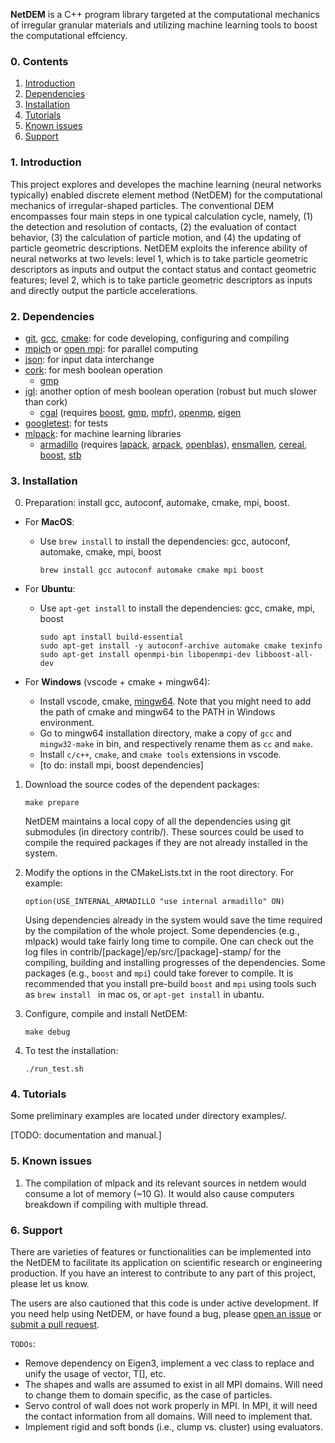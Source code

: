**NetDEM** is a C++ program library targeted at the computational mechanics of irregular granular materials and utilizing machine learning tools to boost the computational effciency.

### 0. Contents

  1. [Introduction](#1-introduction)
  2. [Dependencies](#2-dependencies)
  3. [Installation](#3-installation)
  4. [Tutorials](#4-tutorials)
  5. [Known issues](#5-known-issues)
  6. [Support](#5-support)

### 1. Introduction

This project explores and developes the machine learning (neural networks typically) enabled discrete element method (NetDEM) for the computational mechanics of irregular-shaped particles. The conventional DEM encompasses four main steps in one typical calculation cycle, namely, (1) the detection and resolution of contacts, (2) the evaluation of contact behavior, (3) the calculation of particle motion, and (4) the updating of particle geometric descriptions. NetDEM exploits the inference ability of neural networks at two levels: level 1, which is to take particle geometric descriptors as inputs and output the contact status and contact geometric features; level 2, which is to take particle geometric descriptors as inputs and directly output the particle accelerations. 

### 2. Dependencies

 - [git](https://git-scm.com), [gcc](https://gcc.gnu.org), [cmake](https://cmake.org): for code developing, configuring and compiling
 - [mpich](www.mpich.org) or [open mpi](www.open-mpi.org): for parallel computing
 - [json](https://github.com/ArthurSonzogni/nlohmann_json_cmake_fetchcontent.git): for input data interchange
 - [cork](https://github.com/libigl/cork.git): for mesh boolean operation
   - [gmp](https://gmplib.org)
 - [igl](https://github.com/libigl/libigl.git): another option of mesh boolean operation (robust but much slower than cork)
   - [cgal](https://github.com/CGAL/cgal.git) (requires [boost](https://github.com/boostorg/boost.git), [gmp](https://gmplib.org), [mpfr](https://www.mpfr.org)), [openmp](https://openmp.llvm.org/), [eigen](https://gitlab.com/libeigen/eigen.git)
 - [googletest](https://github.com/google/googletest.git): for tests
 - [mlpack](https://github.com/mlpack/mlpack.git): for machine learning libraries
   - [armadillo](http://arma.sourceforge.net/download.html) (requires [lapack](https://github.com/Reference-LAPACK/lapack.git), [arpack](https://github.com/opencollab/arpack-ng.git), [openblas](https://github.com/xianyi/OpenBLAS.git)), [ensmallen](https://github.com/mlpack/ensmallen), [cereal](https://github.com/USCiLab/cereal), [boost](https://github.com/boostorg/boost.git), [stb](https://github.com/nothings/stb.git)

### 3. Installation

 0. Preparation: install gcc, autoconf, automake, cmake, mpi, boost.

   - For **MacOS**: 

     - Use ``brew install`` to install the dependencies: gcc, autoconf, automake, cmake, mpi, boost

       ```
       brew install gcc autoconf automake cmake mpi boost
       ```

   - For **Ubuntu**: 

     - Use ``apt-get install`` to install the dependencies: gcc, cmake, mpi, boost

       ```
       sudo apt install build-essential
       sudo apt-get install -y autoconf-archive automake cmake texinfo
       sudo apt-get install openmpi-bin libopenmpi-dev libboost-all-dev
       ```

   - For **Windows** (vscode + cmake + mingw64): 

     - Install vscode, cmake, [mingw64](http://www.mingw-w64.org/doku.php/download). Note that you might need to add the path of cmake and mingw64 to the PATH in Windows environment.
     - Go to mingw64 installation directory, make a copy of ``gcc`` and ``mingw32-make`` in bin, and respectively rename them as ``cc`` and ``make``.
     - Install ``c/c++``, `cmake`, and ``cmake tools`` extensions in vscode.
     - [to do: install mpi, boost dependencies]

 1. Download the source codes of the dependent packages:

    ```
    make prepare
    ```

    NetDEM maintains a local copy of all the dependencies using git submodules (in directory contrib/). These sources could be used to compile the required packages if they are not already installed in the system.

 2. Modify the options in the CMakeLists.txt in the root directory. For example:

    ```
    option(USE_INTERNAL_ARMADILLO "use internal armadillo" ON)
    ```

    Using dependencies already in the system would save the time required by the compilation of the whole project. Some dependencies (e.g., mlpack) would take fairly long time to compile. One can check out the log files in contrib/[package]/ep/src/[package]-stamp/ for the compiling, building and installing progresses of the dependencies. Some packages (e.g., ``boost`` and ``mpi``) could take forever to compile. It is recommended that you install pre-build ``boost`` and ``mpi`` using tools such as ``brew install `` in mac os, or ``apt-get install`` in ubantu.

 3. Configure, compile and install NetDEM:

    ```
    make debug
    ```

 4. To test the installation:

    ```
    ./run_test.sh
    ```

### 4. Tutorials

Some preliminary examples are located under directory examples/.

[TODO: documentation and manual.]

### 5. Known issues

1. The compilation of mlpack and its relevant sources in netdem would consume a lot of memory (~10 G). It would also cause computers breakdown if compiling with multiple thread.

### 6. Support

There are varieties of features or functionalities can be implemented into the NetDEM to facilitate its application on scientific research or engineering production. If you have an interest to contribute to any part of this project, please let us know.

The users are also cautioned that this code is under active development. If you need help using NetDEM, or have found a bug, please [open an issue](https://github.com/net-dem/netdem/issues) or [submit a pull request](https://github.com/net-dem/netdem/pulls).

``TODOs``:

 - Remove dependency on Eigen3, implement a vec class to replace and unify the usage of vector, T[], etc.
 - The shapes and walls are assumed to exist in all MPI domains. Will need to change them to domain specific, as the case of particles.
 - Servo control of wall does not work properly in MPI. In MPI, it will need the contact information from all domains. Will need to implement that.
 - Implement rigid and soft bonds (i.e., clump vs. cluster) using evaluators.
